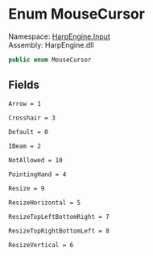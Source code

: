 # <a id="HarpEngine_Input_MouseCursor"></a> Enum MouseCursor

Namespace: [HarpEngine.Input](HarpEngine.Input.md)  
Assembly: HarpEngine.dll  

```csharp
public enum MouseCursor
```

## Fields

`Arrow = 1` 

`Crosshair = 3` 

`Default = 0` 

`IBeam = 2` 

`NotAllowed = 10` 

`PointingHand = 4` 

`Resize = 9` 

`ResizeHorizontal = 5` 

`ResizeTopLeftBottomRight = 7` 

`ResizeTopRightBottomLeft = 8` 

`ResizeVertical = 6` 

